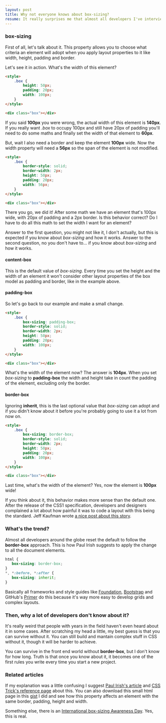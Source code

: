 ```yaml
---
layout: post
title: Why not everyone knows about box-sizing?
resume: It really surprises me that almost all developers I've interviewed in the recent time didn't know about the existance of this property at all and I'm really asking myself, why?
---
```


### box-sizing

First of all, let's talk about it. This property allows you to choose what criteria an element will adopt when you apply layout properties to it like width, height, padding and border.

Let's see it in action. What's the width of this element?

```html
<style>
    .box {
        height: 50px;
        padding: 20px;
        width: 100px;
    }
</style>

<div class="box"></div>
```

If you said **100px** you were wrong, the actual width of this element is **140px**. If you really want *.box* to occupy 100px and still have 20px of padding you'll need to do some maths and finally set the width of that element to **60px**.

But, wait I also need a border and keep the element **100px** wide. Now the width property will need a **56px** so the span of the element is not modified.

```html
<style>
    .box {
        border-style: solid;
        border-width: 2px;
        height: 50px;
        padding: 20px;
        width: 56px;
    }
</style>

<div class="box"></div>
```

There you go, we did it! After some math we have an element that's 100px wide, with 20px of padding and a 2px border. Is this behavior correct? Do I have to do all this math to set the width I want for an element?

Answer to the first question, you might not like it, I don't actually, but this is expected if you know about *box-sizing* and how it works. Answer to the second question, no you don't have to... if you know about *box-sizing* and how it works.


#### content-box

This is the default value of *box-sizing*. Every time you set the height and the width of an element it won't consider other layout properties of the box model as padding and border, like in the example above.


#### padding-box

So let's go back to our example and make a small change.

```html
<style>
    .box {
        box-sizing: padding-box;
        border-style: solid;
        border-width: 2px;
        height: 50px;
        padding: 20px;
        width: 100px;
    }
</style>

<div class="box"></div>
```

What's the width of the element now? The answer is **104px**. When you set *box-sizing* to **padding-box** the width and height take in count the padding of the element, excluding only the border.


#### border-box

Ignoring **inherit**, this is the last optional value that *box-sizing* can adopt and if you didn't know about it before you're probably going to use it a lot from now on.

```html
<style>
    .box {
        box-sizing: border-box;
        border-style: solid;
        border-width: 2px;
        height: 50px;
        padding: 20px;
        width: 100px;
    }
</style>

<div class="box"></div>
```

Last time, what's the width of the element? Yes, now the element is **100px** wide!

If you think about it, this behavior makes more sense than the default one. After the release of the CSS1 specification, developers and designers complained a lot about how painful it was to code a layout with this being the standard. Jeff Kaufman wrote <a href="http://www.jefftk.com/p/the-revenge-of-the-ie-box-model" target="_blank">a nice post about this story</a>.


### What's the trend?

Almost all developers around the globe reset the default to follow the **border-box** approach. This is how Paul Irish suggests to apply the change to all the document elements.

```css
html {
   box-sizing: border-box;
}
*, *:before, *:after {
   box-sizing: inherit;
}
```

Basically all frameworks and style guides like <a href="http://foundation.zurb.com/" target="_blank">Foundation</a>, <a href="http://getbootstrap.com/" target="_blank">Bootstrap</a> and GitHub's <a href="http://primercss.io/" target="_blank">Primer</a> do this because it's way more easy to develop grids and complex layouts.


### Then, why a lot of developers don't know about it?

It's really weird that people with years in the field haven't even heard about it in some cases. After scratching my head a little, my best guess is that you can survive without it. You can still build and mantain complex stuff in CSS without it, though it will be harder to achieve.

You can survive in the front end world without **border-box**, but I don't know for how long. Truth is that once you know about it, it becomes one of the first rules you write every time you start a new project.


### Related articles

If my explanation was a little confusing I suggest <a href="http://www.paulirish.com/2012/box-sizing-border-box-ftw/" target="_blank">Paul Irish's article</a> and <a href="https://css-tricks.com/box-sizing/" target="_blank">CSS Trick's reference page</a> about this. You can also download this small html page in this <a href="https://gist.github.com/jeremenichelli/a7f26e5951bfb2b77043" target="_blank">gist</a> I did and see how this property affects an element with the same border, padding, height and width.

Something else, there is an <a href="https://css-tricks.com/international-box-sizing-awareness-day/">International box-sizing Awareness Day</a>. Yes, this is real.

